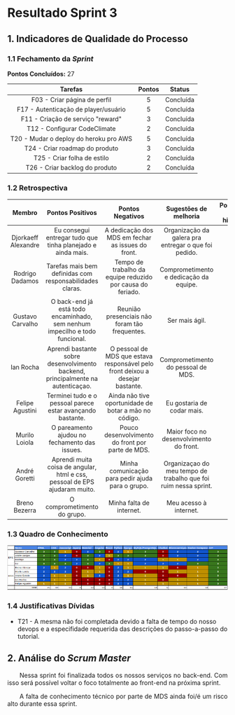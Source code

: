# Resultado Sprint 3

## 1. Indicadores de Qualidade do Processo

### 1.1 Fechamento da _Sprint_

**Pontos Concluídos:** 27

| Tarefas | Pontos | Status |
|:-------:|:------:|:------:|
|F03 - Criar página de perfil|5| Concluída |
|F17 - Autenticação de player/usuário|5| Concluída |
|F11 - Criação de serviço "reward"|3| Concluída |
|T12 - Configurar CodeClimate |2| Concluída |
|T20 - Mudar o deploy do heroku pro AWS |5| Concluída |
|T24 - Criar roadmap do produto |3| Concluída |
|T25 - Criar folha de estilo |2| Concluída |
|T26 - Criar backlog do produto |2| Concluída |

### 1.2 Retrospectiva

|Membro|Pontos Positivos|Pontos Negativos|Sugestões de melhoria| Pontuação das histórias |
|:---:|:------:|:-----:|:---:|:---:|
|Djorkaeff Alexandre|Eu consegui entregar tudo que tinha planejado e ainda mais.| A dedicação dos MDS em fechar as issues do front.|Organização da galera pra entregar o que foi pedido.|Boa|
|Rodrigo Dadamos| Tarefas mais bem definidas com responsabilidades claras.| Tempo de trabalho da equipe reduzido por causa do feriado.|Comprometimento e dedicação da equipe.|Boa |
|Gustavo Carvalho|O back-end já está todo encaminhado, sem nenhum impecilho e todo funcional.|Reunião presenciais não foram tão frequentes.| Ser mais ágil. |Boa |
|Ian Rocha| Aprendi bastante sobre desenvolvimento backend, principalmente na autenticaçao.|O pessoal de MDS que estava responsável pelo front deixou a desejar bastante.|Comprometimento do pessoal de MDS.|  Boa |
|Felipe Agustini| Terminei tudo e o pessoal parece estar avançando bastante.|Ainda não tive oportunidade de botar a mão no código.| Eu gostaria de codar mais.| Boa |
|Murilo Loiola| O pareamento ajudou no fechamento das issues.| Pouco desenvolvimento do front por parte de MDS.| Maior foco no desenvolvimento do front.|Boa |
|André Goretti| Aprendi muita coisa de angular, html e css, pessoal de EPS ajudaram muito.| Minha comunicação para pedir ajuda para o grupo.|Organizaçao do meu tempo de trabalho que foi ruim nessa sprint.|Boa|
|Breno Bezerra| O comprometimento do grupo.|Minha falta de internet.|Meu acesso à internet.| Boa |

### 1.3 Quadro de Conhecimento

![Quadro de conhecimento](../../images/con_sprint3.png)

### 1.4 Justificativas Dívidas

* T21 - A mesma não foi completada devido a falta de tempo do nosso devops e a especifidade requerida das descrições do passo-a-passo do tutorial.

## 2. Análise do _Scrum Master_

<p style="text-align:justify">&emsp;&emsp;Nessa sprint foi finalizada todos os nossos serviços no back-end. Com isso será possível voltar o foco totalmente ao front-end na próxima sprint.</p>
<p style="text-align:justify">&emsp;&emsp;A falta de conhecimento técnico por parte de MDS ainda foi/é um risco alto durante essa sprint.</p>